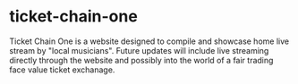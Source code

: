 # ticket-chain-one
Ticket Chain One is a website designed to compile and showcase home live stream by "local musicians". Future updates will include live streaming directly through the website and possibly into the world of a fair trading face value ticket exchanage.
